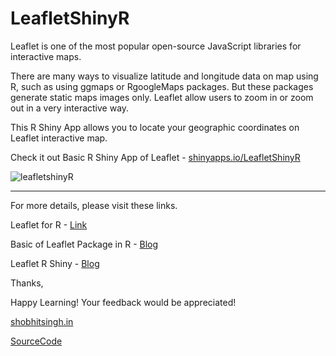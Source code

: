 # LeafletShinyR

Leaflet is one of the most popular open-source JavaScript libraries for interactive maps.

There are many ways to visualize latitude and longitude data on map using R, such as using ggmaps or RgoogleMaps packages. But these packages generate static maps images only. Leaflet allow users to zoom in or zoom out in a very interactive way.

This R Shiny App allows you to locate your geographic coordinates on Leaflet interactive map.

Check it out Basic R Shiny App of Leaflet - [shinyapps.io/LeafletShinyR](https://shobhitsingh.shinyapps.io/LeafletShinyR/)

![leafletshinyR](http://bigdataenthusiast.com/img/leafletshinyR.JPG)
***

For more details, please visit these links.

Leaflet for R - [Link](https://rstudio.github.io/leaflet/)

Basic of Leaflet Package in R - [Blog](https://shobhit-singh.github.io/BigDataEnthusiast/2016/12/12/Leaflet.html)

Leaflet R Shiny - [Blog](https://shobhit-singh.github.io/BigDataEnthusiast/2016/12/17/LeafletRShiny.html)

Thanks, 

Happy Learning! Your feedback would be appreciated!

[shobhitsingh.in](http://shobhitsingh.in)

[SourceCode](https://github.com/shobhit-singh/LeafletShinyR)
